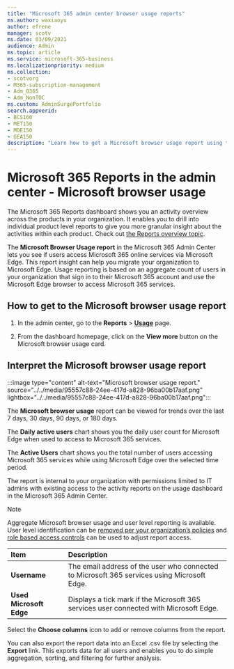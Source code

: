 ```yaml
---
title: "Microsoft 365 admin center browser usage reports"
ms.author: waxiaoyu
author: efrene
manager: scotv
ms.date: 03/09/2021
audience: Admin
ms.topic: article
ms.service: microsoft-365-business
ms.localizationpriority: medium
ms.collection:
- scotvorg
- M365-subscription-management
- Adm_O365
- Adm_NonTOC
ms.custom: AdminSurgePortfolio
search.appverid:
- BCS160
- MET150
- MOE150
- GEA150
description: "Learn how to get a Microsoft browser usage report using the Microsoft 365 Reports dashboard in the Microsoft 365 admin center."
---
```


# Microsoft 365 Reports in the admin center - Microsoft browser usage

The Microsoft 365 Reports dashboard shows you an activity overview across the products in your organization. It enables you to drill into individual product level reports to give you more granular insight about the activities within each product. Check out [the Reports overview topic](activity-reports.md).

The **Microsoft Browser Usage report** in the Microsoft 365 Admin Center lets you see if users access Microsoft 365 online services via Microsoft Edge. This report insight can help you migrate your organization to Microsoft Edge. Usage reporting is based on an aggregate count of users in your organization that sign in to their Microsoft 365 account and use the Microsoft Edge browser to access Microsoft 365 services.

## How to get to the Microsoft browser usage report

1. In the admin center, go to the **Reports** \> <b><a href="https://go.microsoft.com/fwlink/p/?linkid=2074756" target="_blank">Usage</a></b> page.

2. From the dashboard homepage, click on the **View more** button on the Microsoft browser usage card.


## Interpret the Microsoft browser usage report

:::image type="content" alt-text="Microsoft browser usage report." source="../../media/95557c88-24ee-417d-a828-96ba00b17aaf.png" lightbox="../../media/95557c88-24ee-417d-a828-96ba00b17aaf.png":::

The **Microsoft browser usage** report can be viewed for trends over the last 7 days, 30 days, 90 days, or 180 days. 

The **Daily active users** chart shows you the daily user count for Microsoft Edge when used to access to Microsoft 365 services.

The **Active Users** chart shows you the total number of users accessing Microsoft 365 services while using Microsoft Edge over the selected time period.

The report is internal to your organization with permissions limited to IT admins with existing access to the activity reports on the usage dashboard in the Microsoft 365 Admin Center.

> [!NOTE]
> Aggregate Microsoft browser usage and user level reporting is available. User level identification can be [removed per your organization’s policies](activity-reports.md#show-user-group-or-site-details-in-the-reports) and [role based access controls](../../admin/add-users/assign-admin-roles.md) can be used to adjust report access.


|Item|Description|
|:-----|:-----|
|**Username** | The email address of the user who connected to Microsoft 365 services using Microsoft Edge.|
| **Used Microsoft Edge**| Displays a tick mark if the Microsoft 365 services user connected with Microsoft Edge.|

Select the **Choose columns** icon to add or remove columns from the report.

You can also export the report data into an Excel .csv file by selecting the **Export** link. This exports data for all users and enables you to do simple aggregation, sorting, and filtering for further analysis. 

